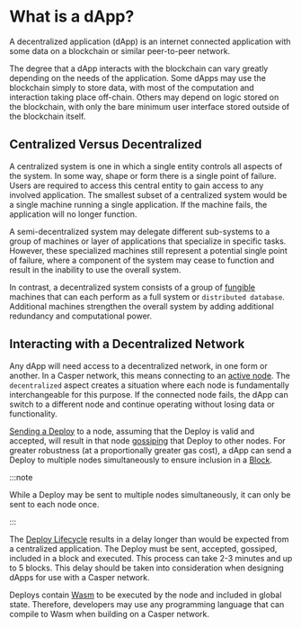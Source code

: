 # What is a dApp?

A decentralized application (dApp) is an internet connected application with some data on a blockchain or similar peer-to-peer network.

The degree that a dApp interacts with the blockchain can vary greatly depending on the needs of the application. Some dApps may use the blockchain simply to store data, with most of the computation and interaction taking place off-chain. Others may depend on logic stored on the blockchain, with only the bare minimum user interface stored outside of the blockchain itself.

## Centralized Versus Decentralized

A centralized system is one in which a single entity controls all aspects of the system. In some way, shape or form there is a single point of failure. Users are required to access this central entity to gain access to any involved application. The smallest subset of a centralized system would be a single machine running a single application. If the machine fails, the application will no longer function.

A semi-decentralized system may delegate different sub-systems to a group of machines or layer of applications that specialize in specific tasks. However, these specialized machines still represent a potential single point of failure, where a component of the system may cease to function and result in the inability to use the overall system.

In contrast, a decentralized system consists of a group of [fungible](/glossary/F/#fungible) machines that can each perform as a full system or `distributed database`. Additional machines strengthen the overall system by adding additional redundancy and computational power.

## Interacting with a Decentralized Network

Any dApp will need access to a decentralized network, in one form or another. In a Casper network, this means connecting to an [active node](https://cspr.live/tools/peers). The `decentralized` aspect creates a situation where each node is fundamentally interchangeable for this purpose. If the connected node fails, the dApp can switch to a different node and continue operating without losing data or functionality.

[Sending a Deploy](/dapp-dev-guide/building-dapps/sending-deploys/) to a node, assuming that the Deploy is valid and accepted, will result in that node [gossiping](/design/p2p/#communications-gossiping) that Deploy to other nodes. For greater robustness (at a proportionally greater gas cost), a dApp can send a Deploy to multiple nodes simultaneously to ensure inclusion in a [Block](/glossary/B/#block).

:::note

While a Deploy may be sent to multiple nodes simultaneously, it can only be sent to each node once.

:::

The [Deploy Lifecycle](/design/casper-design/#execution-semantics-phases) results in a delay longer than would be expected from a centralized application. The Deploy must be sent, accepted, gossiped, included in a block and executed. This process can take 2-3 minutes and up to 5 blocks. This delay should be taken into consideration when designing dApps for use with a Casper network.

Deploys contain [Wasm](/glossary/W/#webassembly) to be executed by the node and included in global state. Therefore, developers may use any programming language that can compile to Wasm when building on a Casper network.